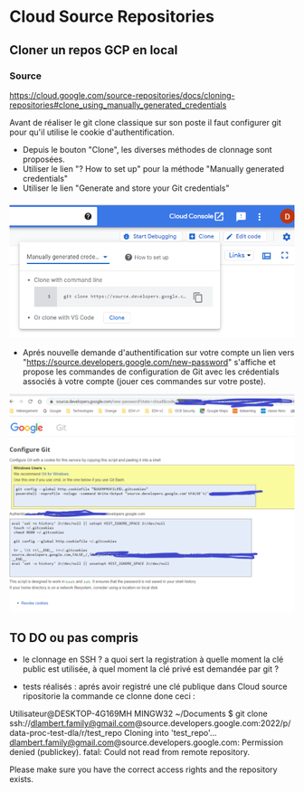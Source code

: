 # Cloud Source Repositories 

## Cloner un repos GCP en local
### Source
https://cloud.google.com/source-repositories/docs/cloning-repositories#clone_using_manually_generated_credentials

Avant de réaliser le git clone classique sur son poste il faut configurer git pour qu'il utilise le cookie d'authentification.

- Depuis le bouton "Clone", les diverses méthodes de clonnage sont proposées. 
- Utiliser le lien "? How to set up" pour la méthode "Manually generated credentials"
- Utiliser le lien "Generate and store your Git credentials"

![](https://github.com/Dominique-Lambert-GCP-Perso/mysmallcompany/blob/master/GCP/Cloud%20Source%20Repositories/Manually%20generate%20credential%20to%20git.PNG) 

- Aprés nouvelle demande d'authentification sur votre compte un lien vers "https://source.developers.google.com/new-password" s'affiche et propose les commandes de configuration de Git avec les crédentials associés à votre compte (jouer ces commandes sur votre poste).

![](https://github.com/Dominique-Lambert-GCP-Perso/mysmallcompany/blob/master/GCP/Cloud%20Source%20Repositories/Git%20Credentials.PNG)

## TO DO ou pas compris
- le clonnage en SSH ? a quoi sert la registration à quelle moment la clé public est utilisée, à quel moment la clé privé est demandée par git ?

- tests réalisés : aprés avoir registré une clé publique dans Cloud source ripositorie la commande ce clonne done ceci :

Utilisateur@DESKTOP-4G169MH MINGW32 ~/Documents
$ git clone ssh://dlambert.family@gmail.com@source.developers.google.com:2022/p/data-proc-test-dla/r/test_repo
Cloning into 'test_repo'...
dlambert.family@gmail.com@source.developers.google.com: Permission denied (publickey).
fatal: Could not read from remote repository.

Please make sure you have the correct access rights
and the repository exists.
